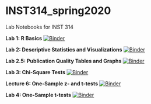 # INST314_spring2020
Lab Notebooks for INST 314

**Lab 1: R Basics**
[![Binder](https://mybinder.org/badge_logo.svg)](https://mybinder.org/v2/gh/adriannebradford/INST314_spring2020/4eecd43?filepath=Lab1_RBasics.ipynb)

**Lab 2: Descriptive Statistics and Visualizations**
[![Binder](https://mybinder.org/badge_logo.svg)](https://mybinder.org/v2/gh/adriannebradford/INST314_spring2020/1e9ae76?filepath=Lab2_Descriptive_Stats_and_Viz.ipynb)

**Lab 2.5: Publication Quality Tables and Graphs**
[![Binder](https://mybinder.org/badge_logo.svg)](https://mybinder.org/v2/gh/adriannebradford/INST314_spring2020/1e9ae76?filepath=Lab2_PQ_output_desc_viz.ipynb)

**Lab 3: Chi-Square Tests**
[![Binder](https://mybinder.org/badge_logo.svg)](https://mybinder.org/v2/gh/adriannebradford/INST314_spring2020/1e9ae76?filepath=Lab_3_Chi_Square.ipynb)

**Lecture 6: One-Sample z- and t-tests**
[![Binder](https://mybinder.org/badge_logo.svg)](https://mybinder.org/v2/gh/adriannebradford/INST314_spring2020/f367cd1?filepath=Lecture6_one_sample_t_and_z.ipynb)

**Lab 4: One-Sample t-tests**
[![Binder](https://mybinder.org/badge_logo.svg)](https://mybinder.org/v2/gh/adriannebradford/INST314_spring2020/879657d?filepath=Lab4_one_sample_t.ipynb)
